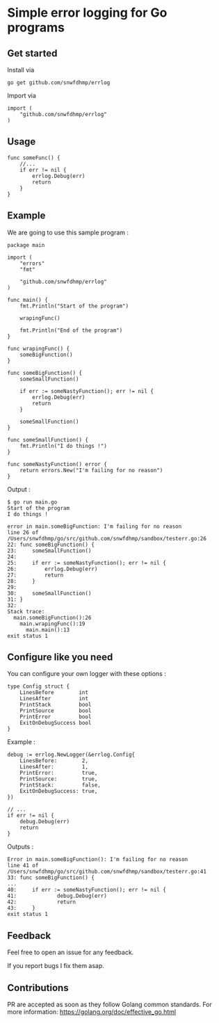 # Simple error logging for Go programs

## Get started

Install via

```
go get github.com/snwfdhmp/errlog
```

Import via

```golang
import (
    "github.com/snwfdhmp/errlog"
)
```

## Usage

```golang
func someFunc() {
    //...
    if err != nil {
        errlog.Debug(err)
        return
    }
}
```

## Example

We are going to use this sample program :

```golang
package main

import (
	"errors"
	"fmt"

	"github.com/snwfdhmp/errlog"
)

func main() {
	fmt.Println("Start of the program")

	wrapingFunc()

	fmt.Println("End of the program")
}

func wrapingFunc() {
	someBigFunction()
}

func someBigFunction() {
	someSmallFunction()

	if err := someNastyFunction(); err != nil {
		errlog.Debug(err)
		return
	}

	someSmallFunction()
}

func someSmallFunction() {
	fmt.Println("I do things !")
}

func someNastyFunction() error {
	return errors.New("I'm failing for no reason")
}
```

Output :

```
$ go run main.go
Start of the program
I do things !

error in main.someBigFunction: I'm failing for no reason
line 26 of /Users/snwfdhmp/go/src/github.com/snwfdhmp/sandbox/testerr.go:26
22: func someBigFunction() {
23: 	someSmallFunction()
24: 
25: 	if err := someNastyFunction(); err != nil {
26: 		errlog.Debug(err)
27: 		return
28: 	}
29: 
30: 	someSmallFunction()
31: }
32: 
Stack trace:
  main.someBigFunction():26
    main.wrapingFunc():19
      main.main():13
exit status 1
```

## Configure like you need

You can configure your own logger with these options :

```golang
type Config struct {
	LinesBefore        int
	LinesAfter         int
	PrintStack         bool
	PrintSource        bool
	PrintError         bool
	ExitOnDebugSuccess bool
}
```

Example :

```golang
debug := errlog.NewLogger(&errlog.Config{
	LinesBefore:        2,
	LinesAfter:         1,
	PrintError:         true,
	PrintSource:        true,
	PrintStack:         false,
	ExitOnDebugSuccess: true,
})

// ...
if err != nil {
	debug.Debug(err)
	return
}
```

Outputs :

```
Error in main.someBigFunction(): I'm failing for no reason
line 41 of /Users/snwfdhmp/go/src/github.com/snwfdhmp/sandbox/testerr.go:41
33: func someBigFunction() {
...
40:     if err := someNastyFunction(); err != nil {
41:             debug.Debug(err)
42:             return
43:     }
exit status 1
```

## Feedback

Feel free to open an issue for any feedback.

If you report bugs I fix them asap.

## Contributions

PR are accepted as soon as they follow Golang common standards.
For more information: https://golang.org/doc/effective_go.html
